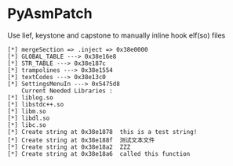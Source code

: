 # PyAsmPatch
 Use lief, keystone and capstone to manually inline hook elf(so) files

```
[*] mergeSection => .inject => 0x38e0000
[*] GLOBAL_TABLE ---> 0x38e16e8
[*] STR_TABLE ---> 0x38e187c
[*] trampolines ---> 0x38e1554
[*] textCodes ---> 0x38e13c0
[*] SettingsMenuIn ---> 0x5475d8
    Current Needed Libraries : 
[*] liblog.so
[*] libstdc++.so
[*] libm.so
[*] libdl.so
[*] libc.so
[*] Create string at 0x38e1878	this is a test string!
[*] Create string at 0x38e188f	测试文本文件
[*] Create string at 0x38e18a2	ZZZ
[*] Create string at 0x38e18a6	called this function
```